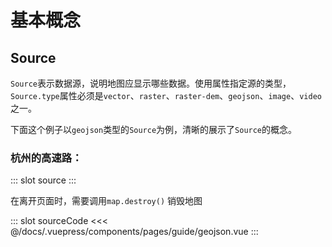 # 基本概念

## Source
`Source`表示数据源，说明地图应显示哪些数据。使用属性指定源的类型，`Source.type`属性必须是`vector`、`raster`、`raster-dem`、`geojson`、`image`、`video`之一。

下面这个例子以`geojson`类型的`Source`为例，清晰的展示了`Source`的概念。

### 杭州的高速路：

<demo-block>
::: slot source
<pages-guide-geojson></pages-guide-geojson>
:::


在离开页面时，需要调用`map.destroy()` 销毁地图

::: slot sourceCode
<<< @/docs/.vuepress/components/pages/guide/geojson.vue
:::

</demo-block>